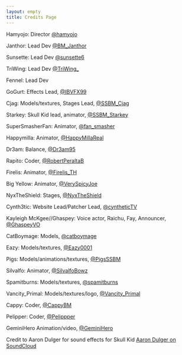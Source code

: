 ```yaml
---
layout: empty
title: Credits Page
---
```

Hamyojo:
Director
[@hamyojo](https://twitter.com/hamyojo)

Janthor:
Lead Dev
[@BM_Janthor](https://twitter.com/BM_Janthor)

Sunsette:
Lead Dev
[@sunsette6](https://twitter.com/sunsette6)

TriWing:
Lead Dev
[@TriWing_](https://twitter.com/TriWing_)

Fennel:
Lead Dev

GoGurt:
Effects Lead,
[@IBVFX99](https://twitter.com/IBVFX99)

Cjag:
Models/textures, Stages Lead,
[@SSBM_Cjag](https://twitter.com/SSBM_Cjag)

Starkey:
Skull Kid lead, animator,
[@SSBM_Starkey](https://twitter.com/SSBM_Starkey)

SuperSmasherFan:
Animator,
[@fan_smasher](https://twitter.com/fan_smasher)

Happymilla:
Animator,
[@HappyMillaReal](https://twitter.com/HappyMillaReal)

Dr3am:
Balance,
[@Dr3am95](https://twitter.com/Dr3am95)

Rapito:
Coder,
[@RobertPeraltaB](https://twitter.com/RobertPeraltaB)

Firelis:
Animator,
[@Firelis_TH](https://twitter.com/Firelis_TH)

Big Yellow:
Animator,
[@VerySpicyJoe](https://twitter.com/VerySpicyJoe)

NyxTheShield:
Stages,
[@NyxTheShield](https://twitter.com/NyxTheShield)

Cynth3tic:
Website Lead/Patcher Lead,
[@cyntheticTV](https://twitter.com/cyntheticTV)

Kayleigh McKgee//Ghaspey:
Voice actor, Raichu, Fay, Announcer,
[@GhaspeyVO](https://twitter.com/GhaspeyVO)

CatBoymage:
Models,
[@catboymage](https://twitter.com/catboymage)

Eazy:
Models/textures,
[@Eazy0001](https://twitter.com/Eazy0001)

Pigs:
Models/animations/textures,
[@PigsSSBM](https://twitter.com/PigsSSBM)

Silvalfo:
Animator,
[@SilvalfoBowz](https://twitter.com/SilvalfoBowz)

Spamitburns:
Models/textures,
[@spamitburns](https://twitter.com/spamitburns)

Vancity_Primal:
Models/textures/logo,
[@Vancity_Primal](https://twitter.com/Vancity_Primal)

Cappy:
Coder,
[@CappyBM](https://twitter.com/CappyBM)

Pelipper:
Coder,
[@Pelippper](https://mobile.twitter.com/pelippper)

GeminiHero
Animation/video,
[@GeminiHero](https://mobile.twitter.com/pelippper)

Credit to Aaron Dulger for sound effects for Skull Kid
[Aaron Dulger on SoundCloud](https://soundcloud.com/aaron-dulger)
